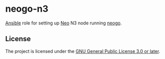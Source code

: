 neogo-n3
=========

[Ansible][ansible] role for setting up [Neo][neo] N3 node running [neogo][neogo].

[ansible]: https://github.com/ansible/ansible
[neo]:     https://neo.org
[neogo]:   https://github.com/nspcc-dev/neo-go

License
-------

The project is licensed under the [GNU General Public License 3.0 or later][GPL-3.0-or-later].

[GPL-3.0-or-later]: https://www.gnu.org/licenses/gpl-3.0
